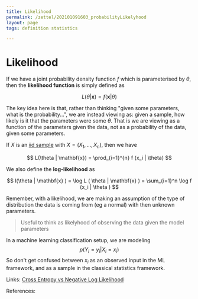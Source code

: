 ```yaml
---
title: Likelihood
permalink: /zettel/202101091603_probabilityLikelyhood
layout: page
tags: definition statistics

---
```

# Likelihood

If we have a joint probability density function $f$ which is parameterised by $\theta$, then the **likelihood function** is 
simply defined as 

$$
L ( \theta | \mathbf{x} ) = f( \mathbf{x} | \theta )
$$

The key idea here is that, rather than thinking "given some parameters, what is the probability...", we are instead viewing
as: given a sample, how likely is it that the parameters were some $\theta$. That is we are viewing as a function of the parameters given the data, not as a 
probability of the data, given some parameters.

If $X$ is an [iid sample](202012241510_sampleDefinition) with $X = (X_1, \dots, X_n)$, then we have 

$$
L(\theta | \mathbf{x}) = \prod_{i=1}^{n} f (x_i | \theta)
$$

We also define the **log-likelihood** as 

$$
l(\theta | \mathbf{x} ) = \log L ( \theta | \mathbf{x} ) = \sum_{i=1}^n \log f (x_i | \theta )
$$

Remember, with a likelihood, we are making an assumption of the type of distribution the data is coming from 
(eg a normal) with then unknown parameters.

> Useful to think as likelyhood of observing the data given the model parameters

In a machine learning classification setup, we are modeling 
$$
p(Y_i = y_i \vert X_i = x_i)
$$
So don't get confused between $x_i$ as an observed input in the ML framework, and as a sample in the classical statistics framework.

Links: [Cross Entropy vs Negative Log Likelihood](202103271848_crossEntropyVsNegativeLogLikelyhood)

References: 


